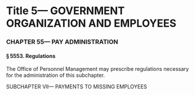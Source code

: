 
# Title 5— GOVERNMENT ORGANIZATION AND EMPLOYEES
### CHAPTER 55— PAY ADMINISTRATION
#### § 5553. Regulations

The Office of Personnel Management may prescribe regulations necessary for the administration of this subchapter.

SUBCHAPTER VII— PAYMENTS TO MISSING EMPLOYEES
